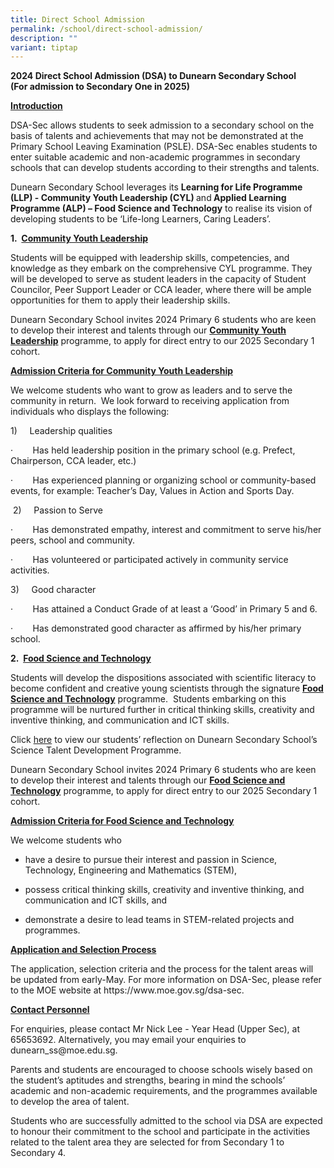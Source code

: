 ```yaml
---
title: Direct School Admission
permalink: /school/direct-school-admission/
description: ""
variant: tiptap
---
```

<p><strong>2024 Direct School Admission (DSA) to Dunearn Secondary School<br>(For admission to Secondary One in 2025)</strong>
</p>
<p><strong><u>Introduction</u></strong>
</p>
<p>DSA-Sec allows students to seek admission to a secondary school on the
basis of talents and achievements that may not be demonstrated at the Primary
School Leaving Examination (PSLE). DSA-Sec enables students to enter suitable
academic and non-academic programmes in secondary schools that can develop
students according to their strengths and talents.</p>
<p>Dunearn Secondary School leverages its <strong>Learning for Life Programme (LLP) - Community Youth Leadership (CYL) </strong>and<strong> Applied Learning Programme (ALP) – Food Science and Technology</strong> to
realise its vision of developing students to be ‘Life-long Learners, Caring
Leaders’.</p>
<p><strong>1.&nbsp; <u>Community Youth Leadership</u></strong>
</p>
<p>Students will be equipped with leadership skills, competencies, and knowledge
as they embark on the comprehensive CYL programme. They will be developed
to serve as student leaders in the capacity of Student Councilor, Peer
Support Leader or CCA leader, where there will be ample opportunities for
them to apply their leadership skills.</p>
<p>Dunearn Secondary School invites 2024 Primary 6 students who are keen
to develop their interest and talents through our&nbsp;<strong><u>Community Youth Leadership</u></strong> programme,&nbsp;to
apply for direct entry to our 2025 Secondary 1 cohort.</p>
<p><strong><u>Admission Criteria</u></strong><u> </u><strong><u>for Community Youth Leadership</u></strong>
</p>
<p>We welcome students who want to grow as leaders and to serve the community
in return.&nbsp; We look forward to receiving application from individuals
who displays the following:</p>
<p>1)&nbsp;&nbsp;&nbsp;&nbsp; Leadership qualities</p>
<p>·&nbsp;&nbsp;&nbsp;&nbsp;&nbsp;&nbsp;&nbsp; Has held leadership position
in the primary school (e.g. Prefect, Chairperson, CCA leader, etc.)</p>
<p>·&nbsp;&nbsp;&nbsp;&nbsp;&nbsp;&nbsp;&nbsp; Has experienced planning or
organizing school or community-based events, for example: Teacher’s Day,
Values in Action and Sports Day.</p>
<p>&nbsp;2)&nbsp;&nbsp;&nbsp;&nbsp; Passion to Serve</p>
<p>·&nbsp;&nbsp;&nbsp;&nbsp;&nbsp;&nbsp;&nbsp; Has demonstrated empathy,
interest and commitment to serve his/her peers, school and community.</p>
<p>·&nbsp;&nbsp;&nbsp;&nbsp;&nbsp;&nbsp;&nbsp; Has volunteered or participated
actively in community service activities.</p>
<p>3)&nbsp;&nbsp;&nbsp;&nbsp; Good character</p>
<p>·&nbsp;&nbsp;&nbsp;&nbsp;&nbsp;&nbsp;&nbsp; Has attained a Conduct Grade
of at least a ‘Good’ in Primary 5 and 6.</p>
<p>·&nbsp;&nbsp;&nbsp;&nbsp;&nbsp;&nbsp;&nbsp; Has demonstrated good character
as affirmed by his/her primary school.</p>
<p><strong>2.&nbsp; <u>Food Science and Technology</u></strong>
</p>
<p>Students will develop the dispositions associated with scientific literacy
to become confident and creative young scientists through the signature <strong><u>Food Science and Technology</u></strong> programme.&nbsp;
Students embarking on this programme will be nurtured further in critical
thinking skills, creativity and inventive thinking, and communication and
ICT skills.</p>
<p>Click&nbsp;<a href="https://www.dunearnsec.moe.edu.sg/science-department/dunearn-science-ambassador-programme-sap-talent-development-programme/" rel="noopener noreferrer nofollow" target="_blank">here</a>&nbsp;to
view our students’ reflection on Dunearn Secondary School’s Science Talent
Development Programme.&nbsp;</p>
<p>Dunearn Secondary School invites 2024 Primary 6 students who are keen
to develop their interest and talents through our <strong><u>Food Science and Technology</u></strong> programme,&nbsp;to
apply for direct entry to our 2025 Secondary 1 cohort.</p>
<p><strong><u>Admission Criteria for Food Science and Technology</u></strong>
</p>
<p>We welcome students who</p>
<ul data-tight="true" class="tight">
<li>
<p>have a desire to pursue their interest and passion in Science, Technology,
Engineering and Mathematics (STEM),</p>
</li>
<li>
<p>possess critical thinking skills, creativity and inventive thinking, and
communication and ICT&nbsp;skills, and</p>
</li>
<li>
<p>demonstrate a desire to lead teams in STEM-related projects and programmes.</p>
</li>
</ul>
<p><strong><u>Application and Selection Process</u></strong>
</p>
<p>The application, selection criteria and the process for the talent areas
will be updated from early-May. For more information on DSA-Sec, please
refer to the MOE website at <a rel="noopener noreferrer nofollow" target="_blank">https://www.moe.gov.sg/dsa-sec</a>.</p>
<p><strong><u>Contact Personnel</u></strong>
</p>
<p>For enquiries, please contact Mr Nick Lee - Year Head (Upper Sec), at
65653692. Alternatively, you may email your enquiries to <a rel="noopener noreferrer nofollow" target="_blank">dunearn_ss@moe.edu.sg</a>.</p>
<p>Parents and students are encouraged to choose schools wisely based on
the student’s aptitudes and strengths, bearing in mind the schools’ academic
and non-academic requirements, and the programmes available to develop
the area of talent.</p>
<p>Students who are successfully admitted to the school via DSA are expected
to honour their commitment to the school and participate in the activities
related to the talent area they are selected for from Secondary 1 to Secondary
4.</p>